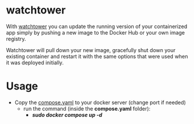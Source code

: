 # watchtower
With [watchtower](https://github.com/containrrr/watchtower) you can update the running version of your containerized app simply by pushing a new image to the Docker Hub or your own image registry.

Watchtower will pull down your new image, gracefully shut down your existing container and restart it with the same options that were used when it was deployed initially.

# Usage
+ Copy the [compose.yaml](compose.yaml) to your docker server (change port if needed)
  + run the command (inside the **compose.yaml** folder):
    + ***sudo docker compose up -d***
